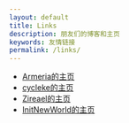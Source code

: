 ```yaml
---
layout: default
title: Links
description: 朋友们的博客和主页
keywords: 友情链接
permalink: /links/
---
```


<ul>
<li><a href="https://armeriawang.github.io">Armeria的主页</a></li>
<li><a href="https://cycleke.github.io">cycleke的主页</a></li>
<li><a href="https://blog.zireaels.com/">Zireael的主页</a></li>
<li><a href="https://hexo.init-new-world.com/">InitNewWorld的主页</a></li>
</ul>
